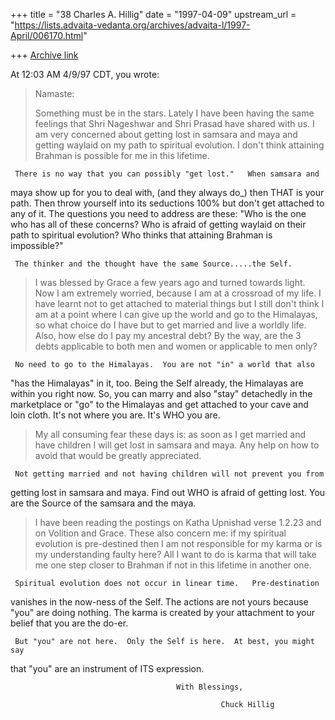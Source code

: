 +++
title = "38 Charles A. Hillig"
date = "1997-04-09"
upstream_url = "https://lists.advaita-vedanta.org/archives/advaita-l/1997-April/006170.html"

+++
[Archive link](https://lists.advaita-vedanta.org/archives/advaita-l/1997-April/006170.html)

At 12:03 AM 4/9/97 CDT, you wrote:
>Namaste:
>
>Something must be in the stars.  Lately I have been having the same feelings
>that Shri Nageshwar and Shri Prasad have shared with us.  I am very concerned
>about getting lost in samsara and maya and getting waylaid on my path to
>spiritual evolution.  I don't think attaining Brahman is possible for me in
>this lifetime.

     There is no way that you can possibly "get lost."   When samsara and
maya show up for you to deal with, (and they always do_) then THAT is your
path.   Then throw yourself into its seductions 100% but don't get attached
to any of it.      The questions you need to address are these:  "Who is the
one who has all of these concerns?  Who is afraid of getting waylaid on
their path to spiritual evolution?  Who thinks that attaining Brahman is
impossible?"

     The thinker and the thought have the same Source.....the Self.


>I was blessed by Grace a few years ago and turned towards light.  Now I am
>extremely worried, because I am at a crossroad of my life.  I have learnt not
>to get attached to material things but I still don't think I am at a point
>where I can give up the world and go to the Himalayas, so what choice do I have
>but to get married and live a worldly life.  Also, how else do I pay my
>ancestral debt?    By the way, are the 3 debts applicable to both men and women
>or applicable to men only?

     No need to go to the Himalayas.  You are not "in" a world that also
"has the Himalayas" in it, too.    Being the Self already, the Himalayas are
within you right now.     So, you can marry and also "stay" detachedly in
the marketplace or "go" to the Himalayas and get attached to your cave and
loin cloth.  It's not where you are. It's WHO you are.

>My all consuming fear these days is: as soon as I get married and have children
>I will get lost in samsara and maya.  Any help on how to avoid that would be
>greatly appreciated.

     Not getting married and not having children will not prevent you from
getting lost in samsara and maya.  Find out WHO is afraid of getting lost.
You are the Source of the samsara and the maya.

>I have been reading the postings on Katha Upnishad verse 1.2.23 and on Volition
>and Grace.  These also concern me:  if my spiritual evolution is pre-destined
>then I am not responsible for my karma or is my understanding faulty here?  All
>I want to do is karma that will take me one step closer to Brahman if not in
>this lifetime in another one.

     Spiritual evolution does not occur in linear time.   Pre-destination
vanishes in the now-ness of the Self.   The actions are not yours because
"you" are doing nothing.  The karma is created by your attachment to your
belief that you are the do-er.

     But "you" are not here.  Only the Self is here.  At best, you might say
that "you" are an instrument of ITS expression.

                                         With Blessings,

                                                   Chuck Hillig


